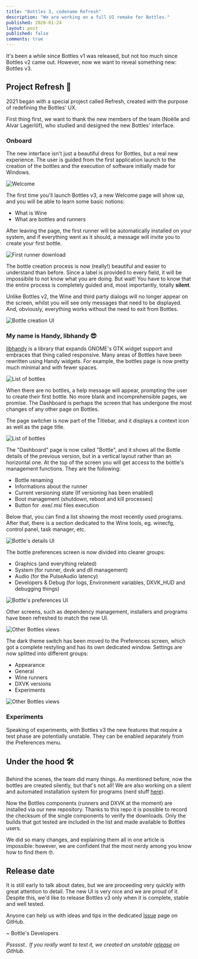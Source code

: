 ```yaml
---
title: "Bottles 3, codename Refresh"
description: "We are working on a full UI remake for Bottles."
published: 2020-01-24
layout: post
published: false
comments: true
---
```


It's been a while since Bottles v1 was released, but not too much since Bottles v2 came out. However, now we want to reveal something new: Bottles v3.

## Project Refresh 👗

2021 began with a special project called Refresh, created with the purpose of redefining the Bottles' UX.

First thing first, we want to thank the new members of the team (Noëlle and Alvar Lagerlöf), who studied and designed the new Bottles' interface.

### Onboard

The new interface isn't just a beautiful dress for Bottles, but a real new experience. The user is guided from the first application launch to the creation of the bottles and the execution of software initially made for Windows.

![Welcome](/uploads/onboard-1.png)

The first time you'll launch Bottles v3, a new Welcome page will show up, and you will be able to learn some basic notions:

- What is Wine
- What are bottles and runners

After leaving the page, the first runner will be automatically installed on your system, and if everything went as it should, a message will invite you to create your first bottle.

![First runner download](/uploads/onboard-2.png)

The bottle creation process is now (really!) beautiful and easier to understand than before. Since a label is provided to every field, it will be impossibile to not know what you are doing. But wait! You have to know that the entire process is completely guided and, most importantly, totally **silent**.

Unlike Bottles v2, the Wine and third party dialogs will no longer appear on the screen, whilst you will see only messages that need to be displayed. And, obviously, everything works without the need to exit from Bottles.

![Bottle creation UI](/uploads/bottle-creation.png)

### My name is Handy, libhandy 😎

[libhandy](https://gitlab.gnome.org/GNOME/libhandy) is a library that expands GNOME's GTK widget support and embraces that thing called responsive. Many areas of Bottles have been rewritten using Handy widgets. For example, the bottles page is now pretty much minimal and with fewer spaces.

![List of bottles](/uploads/bottles-list.png)

When there are no bottles, a help message will appear, prompting the user to create their first bottle. No more blank and incomprehensible pages, we promise. The Dashboard is perhaps the screen that has undergone the most changes of any other page on Bottles.

The page switcher is now part of the Titlebar, and it displays a context icon as well as the page title.

![List of bottles](/uploads/titlebar-switcher.png)

The "Dashboard" page is now called "Bottle", and it shows all the Bottle details of the previous version, but in a vertical layout rather than an horizontal one. At the top of the screen you will get access to the bottle's management functions. They are the following:

- Bottle renaming
- Informations about the runner
- Current versioning state (If versioning has been enabled)
- Boot management (shutdown, reboot and kill processes)
- Button for .exe/.msi files execution

Below that, you can find a list showing the most recently used programs. After that, there is a section dedicated to the Wine tools, eg. winecfg, control panel, task manager, etc.

![Bottle's details UI](/uploads/dashboard.png)

The bottle preferences screen is now divided into clearer groups:

- Graphics (and everything related)
- System (for runner, dxvk and dll management)
- Audio (for the PulseAudio latency)
- Developers & Debug (for logs, Environment variables, DXVK_HUD and 
  debugging things)

![Bottle's preferences UI](/uploads/bottle-preferences.png)

Other screens, such as dependency management, installers and programs have been refreshed to match the new UI.

![Other Bottles views](/uploads/other-views.png)

The dark theme switch has been moved to the Preferences screen, which got a complete restyling and has its own dedicated window. Settings are now splitted into different groups:

- Appearance
- General
- Wine runners
- DXVK versions
- Experiments

![Other Bottles views](/uploads/preferences.png)

### Experiments

Speaking of experiments, with Bottles v3 the new features that require a test phase are potentially unstable. They can be enabled separately from the Preferences menu.

## Under the hood 🛠

Behind the scenes, the team did many things. As mentioned before, now the bottles are created silently, but that's not all! We are also working on a silent and automated installation system for programs (nerd stuff [here](https://github.com/bottlesdevs/tools/blob/main/routines.sh)).

Now the Bottles components (runners and DXVK at the moment) are installed via our new repository. Thanks to this repo it is possible to record the checksum of the single components to verify the downloads. Only the builds that got tested are included in the list and made available to Bottles users.

We did so many changes, and explaining them all in one article is impossible: however, we are confident that the most nerdy among you know how to find them 🤓.

## Release date

It is still early to talk about dates, but we are proceeding very quickly with great attention to detail. The new UI is very nice and we are proud of it. Despite this, we'd like to release Bottles v3 only when it is complete, stable and well tested.

Anyone can help us with ideas and tips in the dedicated [Issue](github.com/bottlesdevs/Bottles/issues/77) page on GitHub.

~ Bottle's Developers

*Pssssst.. If you really want to test it, we created an unstable [release](https://github.com/bottlesdevs/Bottles/releases/tag/continuous-unstable-gh) on GitHub.*
